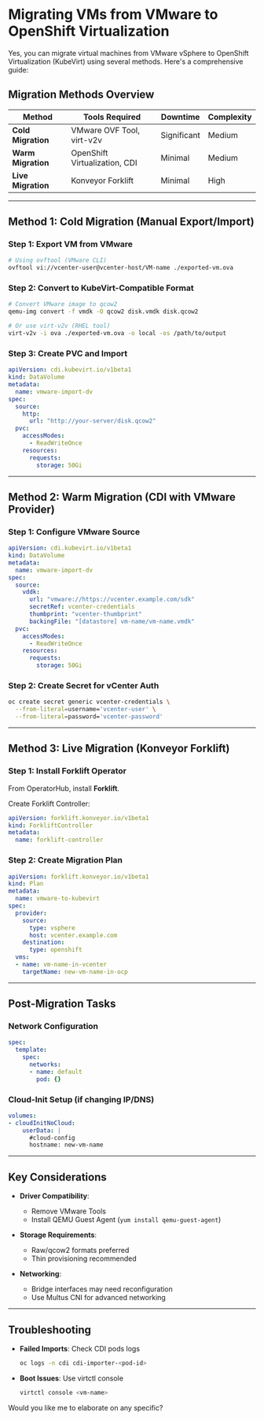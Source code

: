 # Migrating VMs from VMware to OpenShift Virtualization

Yes, you can migrate virtual machines from VMware vSphere to OpenShift Virtualization (KubeVirt) using several methods. Here's a comprehensive guide:

## Migration Methods Overview

| Method                  | Tools Required               | Downtime   | Complexity |
|-------------------------|------------------------------|------------|------------|
| **Cold Migration**      | VMware OVF Tool, virt-v2v    | Significant| Medium     |
| **Warm Migration**      | OpenShift Virtualization, CDI| Minimal    | Medium     |
| **Live Migration**      | Konveyor Forklift            | Minimal    | High       |

---

## Method 1: Cold Migration (Manual Export/Import)

### Step 1: Export VM from VMware
```bash
# Using ovftool (VMware CLI)
ovftool vi://vcenter-user@vcenter-host/VM-name ./exported-vm.ova
```

### Step 2: Convert to KubeVirt-Compatible Format
```bash
# Convert VMware image to qcow2
qemu-img convert -f vmdk -O qcow2 disk.vmdk disk.qcow2

# Or use virt-v2v (RHEL tool)
virt-v2v -i ova ./exported-vm.ova -o local -os /path/to/output
```

### Step 3: Create PVC and Import
```yaml
apiVersion: cdi.kubevirt.io/v1beta1
kind: DataVolume
metadata:
  name: vmware-import-dv
spec:
  source:
    http:
      url: "http://your-server/disk.qcow2"
  pvc:
    accessModes:
      - ReadWriteOnce
    resources:
      requests:
        storage: 50Gi
```

---

## Method 2: Warm Migration (CDI with VMware Provider)

### Step 1: Configure VMware Source
```yaml
apiVersion: cdi.kubevirt.io/v1beta1
kind: DataVolume
metadata:
  name: vmware-import-dv
spec:
  source:
    vddk:
      url: "vmware://https://vcenter.example.com/sdk"
      secretRef: vcenter-credentials
      thumbprint: "vcenter-thumbprint"
      backingFile: "[datastore] vm-name/vm-name.vmdk"
  pvc:
    accessModes:
      - ReadWriteOnce
    resources:
      requests:
        storage: 50Gi
```

### Step 2: Create Secret for vCenter Auth
```bash
oc create secret generic vcenter-credentials \
  --from-literal=username='vcenter-user' \
  --from-literal=password='vcenter-password'
```

---

## Method 3: Live Migration (Konveyor Forklift)

### Step 1: Install Forklift Operator
From OperatorHub, install **Forklift**.

Create Forklift Controller:
```yaml
apiVersion: forklift.konveyor.io/v1beta1
kind: ForkliftController
metadata:
  name: forklift-controller
```

### Step 2: Create Migration Plan
```yaml
apiVersion: forklift.konveyor.io/v1beta1
kind: Plan
metadata:
  name: vmware-to-kubevirt
spec:
  provider:
    source:
      type: vsphere
      host: vcenter.example.com
    destination:
      type: openshift
  vms:
  - name: vm-name-in-vcenter
    targetName: new-vm-name-in-ocp
```

---

## Post-Migration Tasks

### Network Configuration
```yaml
spec:
  template:
    spec:
      networks:
      - name: default
        pod: {}
```

### Cloud-Init Setup (if changing IP/DNS)
```yaml
volumes:
- cloudInitNoCloud:
    userData: |
      #cloud-config
      hostname: new-vm-name
```

---

## Key Considerations

- **Driver Compatibility**:
  - Remove VMware Tools
  - Install QEMU Guest Agent (`yum install qemu-guest-agent`)

- **Storage Requirements**:
  - Raw/qcow2 formats preferred
  - Thin provisioning recommended

- **Networking**:
  - Bridge interfaces may need reconfiguration
  - Use Multus CNI for advanced networking

---

## Troubleshooting

- **Failed Imports**: Check CDI pods logs
  ```bash
  oc logs -n cdi cdi-importer-<pod-id>
  ```

- **Boot Issues**: Use virtctl console
  ```bash
  virtctl console <vm-name>
  ```

Would you like me to elaborate on any specific?